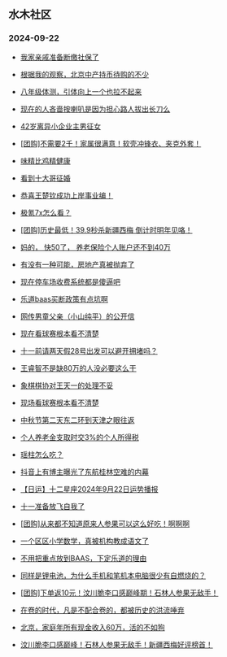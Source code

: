 ## 水木社区 
### 2024-09-22

+ [我家亲戚准备断缴社保了](https://www.newsmth.net/nForum/article/WorkingLife/175786)

+ [根据我的观察，北京中产持币待购的不少](https://www.newsmth.net/nForum/article/OurEstate/3091468)

+ [八年级体测，引体向上一个也拉不起来](https://www.newsmth.net/nForum/article/PreUnivEdu/208180)

+ [现在的人吝啬按喇叭是因为担心路人拔出长刀么](https://www.newsmth.net/nForum/article/AutoWorld/1944918943)

+ [42岁离异小企业主男征女](https://www.newsmth.net/nForum/article/PieLove/2896153)

+ [[团购]不需要2千！家属很满意！软壳冲锋衣、夹克外套！](https://www.newsmth.net/nForum/article/ADAgent_TG/1326009)

+ [味精比鸡精健康](https://www.newsmth.net/nForum/article/Food/1721815)

+ [看到十大哥征婚](https://www.newsmth.net/nForum/article/Divorce/2097982)

+ [恭喜王楚钦成功上岸事业编！](https://www.newsmth.net/nForum/article/Pingpang/14154)

+ [极氪7x怎么看？](https://www.newsmth.net/nForum/article/GreenAuto/1673920)

+ [[团购]历史最低！39.9秒杀新疆西梅 倒计时明年见咯！](https://www.newsmth.net/nForum/article/ADAgent_TG/1326062)

+ [妈的， 快50了， 养老保险个人账户还不到40万](https://www.newsmth.net/nForum/article/WorkingLife/178765)

+ [有没有一种可能，房地产真被抛弃了](https://www.newsmth.net/nForum/article/OurEstate/3092090)

+ [现在停车场收费系统都是傻逼吧](https://www.newsmth.net/nForum/article/AutoWorld/1944919322)

+ [乐道baas买断政策有点坑啊](https://www.newsmth.net/nForum/article/GreenAuto/1673850)

+ [网传男童父亲（小山纯平）的公开信](https://www.newsmth.net/nForum/article/FamilyLife/1766858776)

+ [现在看球赛根本看不清楚](https://www.newsmth.net/nForum/article/WorldSoccer/18099821)

+ [十一前请两天假28号出发可以避开拥堵吗？](https://www.newsmth.net/nForum/article/AutoTravel/13662807)

+ [王睿智不是缺80万的人没必要这么干](https://www.newsmth.net/nForum/article/TV/1691540)

+ [象棋棋协对王天一的处理不妥](https://www.newsmth.net/nForum/article/XiangQi/220154)

+ [现场看球赛根本看不清楚](https://www.newsmth.net/nForum/article/WorldSoccer/18099821)

+ [中秋节第二天东二环到天津之眼往返](https://www.newsmth.net/nForum/article/Cyclone/1018433)

+ [个人养老金支取时交3%的个人所得税](https://www.newsmth.net/nForum/article/MyWallet/1208530)

+ [瑶柱怎么吃？](https://www.newsmth.net/nForum/article/Food/1722154)

+ [抖音上有博主曝光了东航桂林空难的内幕](https://www.newsmth.net/nForum/article/Flyers/234683)

+ [【日运】十二星座2024年9月22日运势播报](https://www.newsmth.net/nForum/article/Astrology/3529144)

+ [十一准备放飞自我了](https://www.newsmth.net/nForum/article/AutoTravel/13662997)

+ [[团购]从来都不知道原来人参果可以这么好吃！啊啊啊](https://www.newsmth.net/nForum/article/ADAgent_TG/1326062)

+ [一个区区小学数学，真被机构教成语文了](https://www.newsmth.net/nForum/article/ChildEducation/2441252)

+ [不用把重点放到BAAS，下定乐道的理由](https://www.newsmth.net/nForum/article/GreenAuto/1674011)

+ [同样是锂电池，为什么手机和笔机本电脑很少有自燃烧的？](https://www.newsmth.net/nForum/article/GreenAuto/1674276)

+ [[团购]下单返10元！汶川脆李口感巅峰期！石林人参果无敌手！](https://www.newsmth.net/nForum/article/ADAgent_TG/1326062)

+ [在卷的时代，凡是不配合卷的，都被历史的洪流唾弃](https://www.newsmth.net/nForum/article/ChildEducation/2441267)

+ [北京，家庭年所有现金收入60万，活的不如狗](https://www.newsmth.net/nForum/article/FamilyLife/1766859240)

+ [汶川脆李口感巅峰！石林人参果无敌手！新疆西梅好评榜首！](https://www.newsmth.net/nForum/article/ADAgent_TG/1326062)

